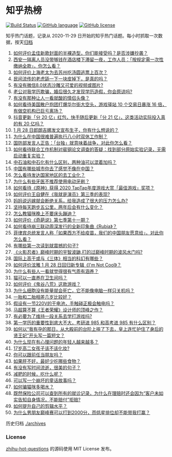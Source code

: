 # 知乎热榜
[![Build Status](https://github.com/ToWeLong/zhihu-hot-questions/workflows/CI/badge.svg)](https://github.com/ToWeLong/zhihu-hot-questions/actions)
[![GitHub language](https://img.shields.io/badge/language-golang-orange.svg)](https://golang.org/)
[![GitHub license](https://img.shields.io/github/license/ToWeLong/zhihu-hot-questions)](https://github.com/ToWeLong/zhihu-hot-questions/blob/main/LICENSE)

知乎热门话题，记录从 2020-11-29 日开始的知乎热门话题。每小时抓取一次数据，按天[归档](./archives)

<!-- BEGIN -->

1. [如何评价孟佳新歌封面的半裸造型，你们能接受吗？是否涉嫌抄袭？](https://www.zhihu.com/question/441630051)
1. [西安一隔离人员没带够钱在酒店楼下滞留一夜，工作人员：「按规定需一次性缴纳全款」，你怎么看？](https://www.zhihu.com/question/441416399)
1. [如何评价上海老太为去苏州吃汤圆逃票上百次？](https://www.zhihu.com/question/441465968)
1. [民间流传的老虎舔一下一块皮掉下，是真的吗？](https://www.zhihu.com/question/440186147)
1. [有没有微信8.0状态沙雕又可爱的视频或图片?](https://www.zhihu.com/question/441253090)
1. [老公对我学历欺骗，婚后很久才发现学历造假，你会原谅吗?](https://www.zhihu.com/question/347657075)
1. [有没有那种让人一看就酸的情侣头像？](https://www.zhihu.com/question/432753689)
1. [如何看待美国散户抱团打爆华尔街大空头，游戏驿站 10 个交易日暴涨 16 倍，有做空机构已巨亏离场？](https://www.zhihu.com/question/441605142)
1. [抖音更新「分 20 亿」红包，快手随后更新「分 21 亿」，这类活动实际投入真的有 20 亿吗？](https://www.zhihu.com/question/441453090)
1. [1 月 28 日郎朗吉娜发文宣布生子，你有什么想说的？](https://www.zhihu.com/question/441716137)
1. [为什么在中国很难普遍执行八小时双休工作制？](https://www.zhihu.com/question/441330415)
1. [国防部发言人正告：「台独」就意味着战争，对此你怎么看？](https://www.zhihu.com/question/441675150)
1. [如何看待联合工作机制对裴钢论文调查的答疑：找到部分原始实验记录，无需启动重复实验？](https://www.zhihu.com/question/441750359)
1. [中石油和中石化有什么区别，两种油可以混着加吗？](https://www.zhihu.com/question/349457216)
1. [中国有哪些城市你去了感觉不像在中国？](https://www.zhihu.com/question/441522495)
1. [怎么看待发达国家地区的去工业化？](https://www.zhihu.com/question/440112836)
1. [为什么有些牙医不推荐使用电动牙刷？](https://www.zhihu.com/question/364359077)
1. [如何看待《原神》获得 2020 TapTap年度游戏大赏「最佳游戏」奖项？](https://www.zhihu.com/question/441707802)
1. [如何评价王自健在《我就是演员》第三季的表现?](https://www.zhihu.com/question/434577571)
1. [妈妈说远嫁就会断绝关系，给我造成了很大的压力怎么办?](https://www.zhihu.com/question/430789524)
1. [坚持每天跑步五公里，两年后会有什么变化？](https://www.zhihu.com/question/418315082)
1. [怎么教猫咪晚上不要床头蹦迪？](https://www.zhihu.com/question/440770837)
1. [如何评价《奇葩说》第七季第十一期？](https://www.zhihu.com/question/441708232)
1. [如何看待崩三联动周深发行的全新印象曲《Rubia》？](https://www.zhihu.com/question/441756275)
1. [菲律宾总统发言人称「如果西方不给疫苗，我们的中国朋友愿意给」，对此你怎么看？](https://www.zhihu.com/question/437062889)
1. [有哪些第一次读到就震撼的句子?](https://www.zhihu.com/question/328988589)
1. [《火影忍者》巅峰时期的宇智波鼬,打的过巅峰时期的波风水门吗?](https://www.zhihu.com/question/441235998)
1. [国际上高于或与《三体》相当的科幻有哪些？](https://www.zhihu.com/question/441182628)
1. [如何评价泫雅 1 月 28 日回归新专辑《I'm Not Cool》？](https://www.zhihu.com/question/441687390)
1. [为什么有些人一看就觉得很有气质有涵养？](https://www.zhihu.com/question/283957149)
1. [猫可以一直养在卫生间吗？](https://www.zhihu.com/question/439219924)
1. [如何评价《鬼谷八荒》这款游戏？](https://www.zhihu.com/question/441544416)
1. [为什么细胞没有能量就会死亡，它不能像电脑一样只关机吗？](https://www.zhihu.com/question/441076083)
1. [一胎和二胎相差几岁比较好？](https://www.zhihu.com/question/440730945)
1. [假设有一节220V的干电池，手触碰正极会触电吗？](https://www.zhihu.com/question/20855154)
1. [马超算不算《王者荣耀》设计师的顶峰之作？](https://www.zhihu.com/question/406602884)
1. [有必要为了维持一段关系去学打游戏吗?](https://www.zhihu.com/question/440873641)
1. [第一学历的重要性到底大不大，考研进 985 和高考进 985 有什么区别？](https://www.zhihu.com/question/440584612)
1. [如何以“我有孕的那日，从大殿前的台阶上摔了下去，皇上连忙护住了身后的贤王妃”开头写一篇短文？](https://www.zhihu.com/question/424583928)
1. [为什么现在有心理问题的年轻人越来越多？](https://www.zhihu.com/question/440533253)
1. [17岁高二女孩子该不该化妆?](https://www.zhihu.com/question/438656185)
1. [你可以跟前任当朋友吗？](https://www.zhihu.com/question/440075814)
1. [如果肝不好，最好少吃哪些食物？](https://www.zhihu.com/question/435738194)
1. [有没有写时间流逝，很美的句子？](https://www.zhihu.com/question/288783358)
1. [减肥的时候，吃什么呢？](https://www.zhihu.com/question/22960481)
1. [可以写一个崩坏的童话故事吗？](https://www.zhihu.com/question/426166872)
1. [如何骗猫咪多喝水？](https://www.zhihu.com/question/433215489)
1. [既然保险公司可以查到所有的就诊记录，为什么在理赔时还会因为“客户未如实告知自身情况，不能赔付”拒赔?](https://www.zhihu.com/question/424947383)
1. [如何提升自己的剪辑水平？](https://www.zhihu.com/question/314786688)
1. [为什么男朋友巅峰赛可以打到2000分，而低星排位却不能带我打赢？](https://www.zhihu.com/question/427402990)

<!-- END -->

历史归档 [./archives](./archives)


### License
[zhihu-hot-questions](https://github.com/towelong/zhihu-hot-questions) 的源码使用 MIT License 发布。